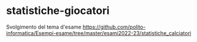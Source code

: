 # statistiche-giocatori
Svolgimento del tema d'esame https://github.com/polito-informatica/Esempi-esame/tree/master/esami2022-23/statistiche_calciatori
